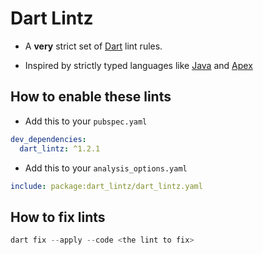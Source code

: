 # Dart Lintz

- A **very** strict set of [Dart](https://dart.dev) lint rules.

- Inspired by strictly typed languages like [Java](https://docs.oracle.com/en/java/) and [Apex](https://developer.salesforce.com/docs/atlas.en-us.apexcode.meta/apexcode/apex_dev_guide.htm)

## How to enable these lints

- Add this to your `pubspec.yaml`

```yaml
dev_dependencies:
  dart_lintz: ^1.2.1
```

- Add this to your `analysis_options.yaml`

```yaml
include: package:dart_lintz/dart_lintz.yaml
```

## How to fix lints

```dart
dart fix --apply --code <the lint to fix>
```
